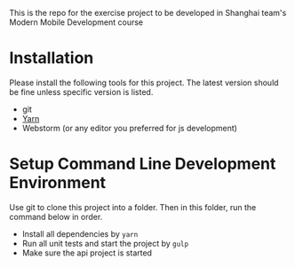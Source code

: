 This is the repo for the exercise project to be developed in Shanghai team's Modern Mobile Development course

# Installation
Please install the following tools for this project. The latest version should be fine unless specific version is listed.
* git
* [Yarn](https://yarnpkg.com/en/)
* Webstorm (or any editor you preferred for js development)

# Setup Command Line Development Environment
Use git to clone this project into a folder. Then in this folder, run the command below in order.
* Install all dependencies by `yarn`
* Run all unit tests and start the project by `gulp`
* Make sure the api project is started
